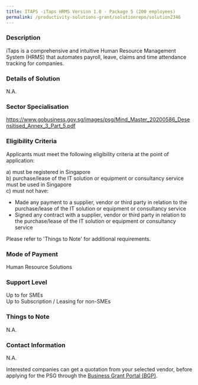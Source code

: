 ```yaml
---
title: ITAPS -iTaps HRMS Version 1.0 - Package 5 (200 employees)					
permalink: /productivity-solutions-grant/solutionrepo/solution2346
---
```


### Description

iTaps is a comprehensive and intuitive Human Resource Management System (HRMS) that automates payroll, leave, claims and time attendance tracking for companies.

### Details of Solution

N.A.

### Sector Specialisation

https://www.gobusiness.gov.sg/images/psg/Mind_Master_20200586_Desensitised_Annex_3_Part_5.pdf

### Eligibility Criteria

Applicants must meet the following eligibility criteria at the point of application:

a) must be registered in Singapore <br>
b) purchase/lease of the IT solution or equipment or consultancy service must be used in Singapore <br>
c) must not have:
- Made any payment to a supplier, vendor or third party in relation to the purchase/lease of the IT solution or equipment or consultancy service
- Signed any contract with a supplier, vendor or third party in relation to the purchase/lease of the IT solution or equipment or consultancy service

Please refer to 'Things to Note' for additional requirements.

### Mode of Payment
Human Resource Solutions

### Support Level
Up to  for SMEs <br>
Up to Subscription / Leasing for non-SMEs

### Things to Note
N.A.

### Contact Information
N.A.

Interested companies can get a quotation from your selected vendor, before applying for the PSG through the <a target='_blank' rel='noopener' href='https://www.businessgrants.gov.sg/'>Business Grant Portal (BGP)</a>.
